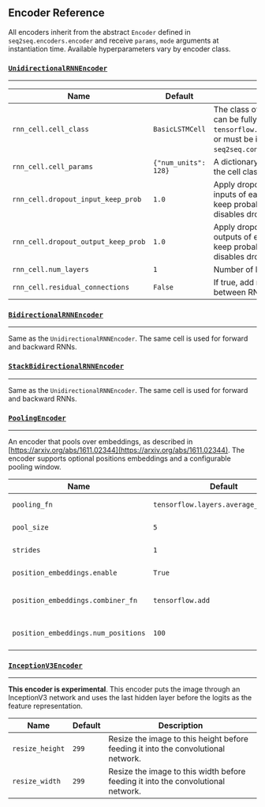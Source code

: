 ## Encoder Reference

All encoders inherit from the abstract `Encoder` defined in `seq2seq.encoders.encoder` and receive `params`, `mode` arguments at instantiation time. Available hyperparameters vary by encoder class.

### [`UnidirectionalRNNEncoder`](https://github.com/google/seq2seq/blob/master/seq2seq/encoders/rnn_encoder.py)

---

| Name | Default | Description |
| --- | --- | --- |
| `rnn_cell.cell_class` | `BasicLSTMCell` | The class of the rnn cell. Cell classes can be fully defined (e.g. `tensorflow.contrib.rnn.BasicRNNCell`) or must be in `tf.contrib.rnn` or `seq2seq.contrib.rnn_cell`. |
| `rnn_cell.cell_params` | `{"num_units": 128}` | A dictionary of parameters to pass to the cell class constructor. |
| `rnn_cell.dropout_input_keep_prob` | `1.0` | Apply dropout to the (non-recurrent) inputs of each RNN layer using this keep probability. A value of `1.0` disables dropout. |
| `rnn_cell.dropout_output_keep_prob` | `1.0`| Apply dropout to the (non-recurrent) outputs of each RNN layer using this keep probability. A value of `1.0` disables dropout. |
| `rnn_cell.num_layers` | `1` | Number of RNN layers. |
| `rnn_cell.residual_connections` | `False` | If true, add residual connections between RNN layers in the encoder. |

### [`BidirectionalRNNEncoder`](https://github.com/google/seq2seq/blob/master/seq2seq/encoders/rnn_encoder.py)

---

Same as the `UnidirectionalRNNEncoder`. The same cell is used for forward and backward RNNs.

### [`StackBidirectionalRNNEncoder`](https://github.com/google/seq2seq/blob/master/seq2seq/encoders/rnn_encoder.py)

---

Same as the `UnidirectionalRNNEncoder`. The same cell is used for forward and backward RNNs.


### [`PoolingEncoder`](https://github.com/google/seq2seq/blob/master/seq2seq/encoders/pooling_encoder.py)

---

An encoder that pools over embeddings, as described in [https://arxiv.org/abs/1611.02344](https://arxiv.org/abs/1611.02344). The encoder supports optional positions embeddings and a configurable pooling window.


| Name | Default | Description |
| --- | --- | --- |
| `pooling_fn` | `tensorflow.layers.average_pooling1d` | The 1-d pooling function to use, e.g. `tensorflow.layers.average_pooling1d`. |
| `pool_size` | `5` | The pooling window, passed as `pool_size` to the pooling function. |
| `strides` | `1` | The stride during pooling, passed as `strides` the pooling function. |
| `position_embeddings.enable` | `True` | If true, add position embeddings to the inputs before pooling. |
| `position_embeddings.combiner_fn` | `tensorflow.add` | Function used to combine the position embeddings with the inputs. For example, `tensorflow.add`. |
| `position_embeddings.num_positions` | `100` | Size of the position embedding matrix. This should be set to the maximum sequence length of the inputs. |


### [`InceptionV3Encoder`](https://github.com/google/seq2seq/blob/master/seq2seq/encoders/image_encoder.py)

---

**This encoder is experimental**. This encoder puts the image through an InceptionV3 network and uses the last
hidden layer before the logits as the feature representation.

| Name | Default | Description |
| --- | --- | --- |
| `resize_height` | `299` | Resize the image to this height before feeding it into the convolutional network. |
| `resize_width` | `299` | Resize the image to this width before feeding it into the convolutional network. |


